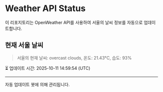 
# Weather API Status

이 리포지토리는 OpenWeather API를 사용하여 서울의 날씨 정보를 자동으로 업데이트합니다.

## 현재 서울 날씨
> 서울의 현재 날씨: overcast clouds, 온도: 21.43°C, 습도: 93%

⏳ 업데이트 시간: 2025-10-11 14:59:54 (UTC)

---
자동 업데이트 봇에 의해 관리됩니다.

